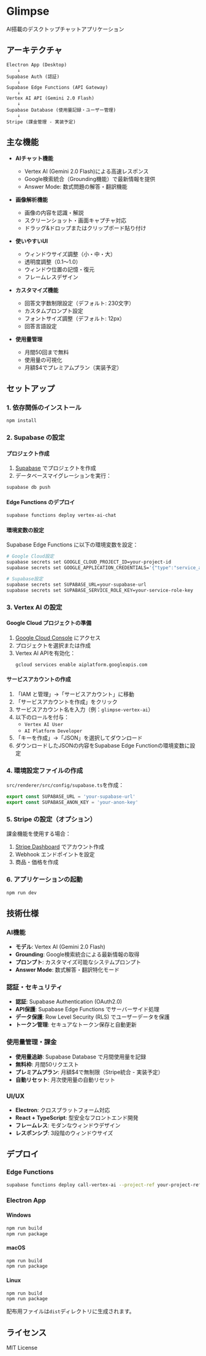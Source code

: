 # Glimpse

AI搭載のデスクトップチャットアプリケーション

## アーキテクチャ

```
Electron App (Desktop)
    ↓
Supabase Auth (認証)
    ↓
Supabase Edge Functions (API Gateway)
    ↓
Vertex AI API (Gemini 2.0 Flash)
    ↓
Supabase Database (使用量記録・ユーザー管理)
    ↓
Stripe (課金管理 - 実装予定)
```

## 主な機能

- **AIチャット機能**
  - Vertex AI (Gemini 2.0 Flash)による高速レスポンス
  - Google検索統合（Grounding機能）で最新情報を提供
  - Answer Mode: 数式問題の解答・翻訳機能

- **画像解析機能**
  - 画像の内容を認識・解説
  - スクリーンショット・画面キャプチャ対応
  - ドラッグ&ドロップまたはクリップボード貼り付け

- **使いやすいUI**
  - ウィンドウサイズ調整（小・中・大）
  - 透明度調整（0.1〜1.0）
  - ウィンドウ位置の記憶・復元
  - フレームレスデザイン

- **カスタマイズ機能**
  - 回答文字数制限設定（デフォルト: 230文字）
  - カスタムプロンプト設定
  - フォントサイズ調整（デフォルト: 12px）
  - 回答言語設定

- **使用量管理**
  - 月間50回まで無料
  - 使用量の可視化
  - 月額$4でプレミアムプラン（実装予定）

## セットアップ

### 1. 依存関係のインストール

```bash
npm install
```

### 2. Supabase の設定

#### プロジェクト作成
1. [Supabase](https://supabase.com/) でプロジェクトを作成
2. データベースマイグレーションを実行：
```bash
supabase db push
```

#### Edge Functions のデプロイ
```bash
supabase functions deploy vertex-ai-chat
```

#### 環境変数の設定
Supabase Edge Functions に以下の環境変数を設定：

```bash
# Google Cloud設定
supabase secrets set GOOGLE_CLOUD_PROJECT_ID=your-project-id
supabase secrets set GOOGLE_APPLICATION_CREDENTIALS='{"type":"service_account",...}'

# Supabase設定
supabase secrets set SUPABASE_URL=your-supabase-url
supabase secrets set SUPABASE_SERVICE_ROLE_KEY=your-service-role-key
```

### 3. Vertex AI の設定

#### Google Cloud プロジェクトの準備
1. [Google Cloud Console](https://console.cloud.google.com/) にアクセス
2. プロジェクトを選択または作成
3. Vertex AI APIを有効化：
   ```bash
   gcloud services enable aiplatform.googleapis.com
   ```

#### サービスアカウントの作成
1. 「IAM と管理」→「サービスアカウント」に移動
2. 「サービスアカウントを作成」をクリック
3. サービスアカウント名を入力（例：`glimpse-vertex-ai`）
4. 以下のロールを付与：
   - `Vertex AI User`
   - `AI Platform Developer`
5. 「キーを作成」→「JSON」を選択してダウンロード
6. ダウンロードしたJSONの内容をSupabase Edge Functionの環境変数に設定

### 4. 環境設定ファイルの作成

`src/renderer/src/config/supabase.ts`を作成：
```typescript
export const SUPABASE_URL = 'your-supabase-url'
export const SUPABASE_ANON_KEY = 'your-anon-key'
```

### 5. Stripe の設定（オプション）

課金機能を使用する場合：
1. [Stripe Dashboard](https://dashboard.stripe.com/) でアカウント作成
2. Webhook エンドポイントを設定
3. 商品・価格を作成

### 6. アプリケーションの起動

```bash
npm run dev
```

## 技術仕様

### AI機能
- **モデル**: Vertex AI (Gemini 2.0 Flash)
- **Grounding**: Google検索統合による最新情報の取得
- **プロンプト**: カスタマイズ可能なシステムプロンプト
- **Answer Mode**: 数式解答・翻訳特化モード

### 認証・セキュリティ
- **認証**: Supabase Authentication (OAuth2.0)
- **API保護**: Supabase Edge Functions でサーバーサイド処理
- **データ保護**: Row Level Security (RLS) でユーザーデータを保護
- **トークン管理**: セキュアなトークン保存と自動更新

### 使用量管理・課金
- **使用量追跡**: Supabase Database で月間使用量を記録
- **無料枠**: 月間50リクエスト
- **プレミアムプラン**: 月額$4で無制限（Stripe統合 - 実装予定）
- **自動リセット**: 月次使用量の自動リセット

### UI/UX
- **Electron**: クロスプラットフォーム対応
- **React + TypeScript**: 型安全なフロントエンド開発
- **フレームレス**: モダンなウィンドウデザイン
- **レスポンシブ**: 3段階のウィンドウサイズ

## デプロイ

### Edge Functions
```bash
supabase functions deploy call-vertex-ai --project-ref your-project-ref
```

### Electron App

#### Windows
```bash
npm run build
npm run package
```

#### macOS
```bash
npm run build
npm run package
```

#### Linux
```bash
npm run build
npm run package
```

配布用ファイルは`dist`ディレクトリに生成されます。

## ライセンス

MIT License